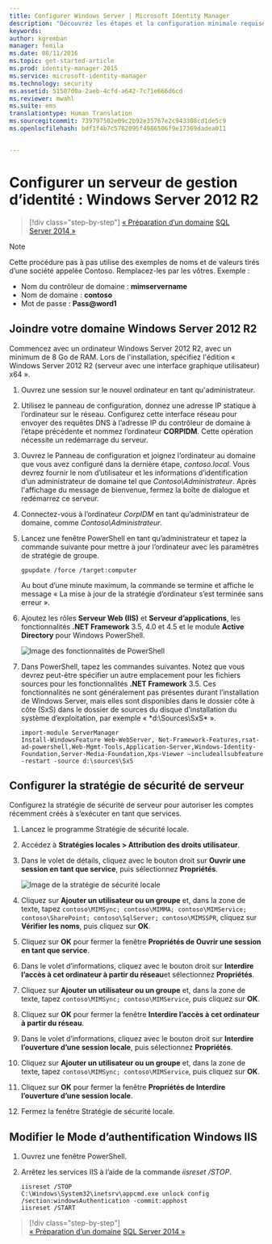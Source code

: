 ```yaml
---
title: Configurer Windows Server | Microsoft Identity Manager
description: "Découvrez les étapes et la configuration minimale requise pour préparer Windows Server 2012 RS à travailler avec MIM 2016."
keywords: 
author: kgremban
manager: femila
ms.date: 08/11/2016
ms.topic: get-started-article
ms.prod: identity-manager-2015
ms.service: microsoft-identity-manager
ms.technology: security
ms.assetid: 51507d0a-2aeb-4cfd-a642-7c71e666d6cd
ms.reviewer: mwahl
ms.suite: ems
translationtype: Human Translation
ms.sourcegitcommit: 739797502e09c2b92e35767e2c943308cd1de5c9
ms.openlocfilehash: bdf1f4b7c5762095f4986506f9e17369dadea011


---
```


# Configurer un serveur de gestion d’identité : Windows Server 2012 R2

>[!div class="step-by-step"]
[« Préparation d’un domaine](preparing-domain.md)
[SQL Server 2014 »](prepare-server-sql2014.md)

> [!NOTE]
> Cette procédure pas à pas utilise des exemples de noms et de valeurs tirés d’une société appelée Contoso. Remplacez-les par les vôtres. Exemple :
> - Nom du contrôleur de domaine : **mimservername**
> - Nom de domaine : **contoso**
> - Mot de passe : **Pass@word1**

## Joindre votre domaine Windows Server 2012 R2

Commencez avec un ordinateur Windows Server 2012 R2, avec un minimum de 8 Go de RAM. Lors de l'installation, spécifiez l'édition « Windows Server 2012 R2 (serveur avec une interface graphique utilisateur) x64 ».

1. Ouvrez une session sur le nouvel ordinateur en tant qu'administrateur.

2. Utilisez le panneau de configuration, donnez une adresse IP statique à l’ordinateur sur le réseau. Configurez cette interface réseau pour envoyer des requêtes DNS à l’adresse IP du contrôleur de domaine à l’étape précédente et nommez l’ordinateur **CORPIDM**.  Cette opération nécessite un redémarrage du serveur.

3. Ouvrez le Panneau de configuration et joignez l’ordinateur au domaine que vous avez configuré dans la dernière étape, *contoso.local*.  Vous devrez fournir le nom d’utilisateur et les informations d’identification d’un administrateur de domaine tel que *Contoso\Administrateur*.  Après l'affichage du message de bienvenue, fermez la boîte de dialogue et redémarrez ce serveur.

4. Connectez-vous à l’ordinateur *CorpIDM* en tant qu’administrateur de domaine, comme *Contoso\Administrateur*.

5. Lancez une fenêtre PowerShell en tant qu’administrateur et tapez la commande suivante pour mettre à jour l’ordinateur avec les paramètres de stratégie de groupe.

    ```
    gpupdate /force /target:computer
    ```

    Au bout d’une minute maximum, la commande se termine et affiche le message « La mise à jour de la stratégie d’ordinateur s’est terminée sans erreur ».

6. Ajoutez les rôles **Serveur Web (IIS)** et **Serveur d’applications**, les fonctionnalités **.NET Framework** 3.5, 4.0 et 4.5 et le module **Active Directory** pour Windows PowerShell.

    ![Image des fonctionnalités de PowerShell](media/MIM-DeployWS2.png)

7. Dans PowerShell, tapez les commandes suivantes. Notez que vous devrez peut-être spécifier un autre emplacement pour les fichiers sources pour les fonctionnalités **.NET Framework** 3.5. Ces fonctionnalités ne sont généralement pas présentes durant l’installation de Windows Server, mais elles sont disponibles dans le dossier côte à côte (SxS) dans le dossier de sources du disque d’installation du système d’exploitation, par exemple « *d:\Sources\SxS\* ».

    ```
    import-module ServerManager
    Install-WindowsFeature Web-WebServer, Net-Framework-Features,rsat-ad-powershell,Web-Mgmt-Tools,Application-Server,Windows-Identity-Foundation,Server-Media-Foundation,Xps-Viewer –includeallsubfeature -restart -source d:\sources\SxS
    ```

## Configurer la stratégie de sécurité de serveur

Configurez la stratégie de sécurité de serveur pour autoriser les comptes récemment créés à s’exécuter en tant que services.

1. Lancez le programme Stratégie de sécurité locale.

2. Accédez à **Stratégies locales > Attribution des droits utilisateur**.

3. Dans le volet de détails, cliquez avec le bouton droit sur **Ouvrir une session en tant que service**, puis sélectionnez **Propriétés**.

    ![Image de la stratégie de sécurité locale](media/MIM-DeployWS3.png)

4. Cliquez sur **Ajouter un utilisateur ou un groupe** et, dans la zone de texte, tapez `contoso\MIMSync; contoso\MIMMA; contoso\MIMService; contoso\SharePoint; contoso\SqlServer; contoso\MIMSSPR`, cliquez sur **Vérifier les noms**, puis cliquez sur **OK**.

5. Cliquez sur **OK** pour fermer la fenêtre **Propriétés de Ouvrir une session en tant que service**.

6.  Dans le volet d’informations, cliquez avec le bouton droit sur **Interdire l’accès à cet ordinateur à partir du réseau**et sélectionnez **Propriétés**.

7. Cliquez sur **Ajouter un utilisateur ou un groupe** et, dans la zone de texte, tapez `contoso\MIMSync; contoso\MIMService`, puis cliquez sur **OK**.

8. Cliquez sur **OK** pour fermer la fenêtre **Interdire l’accès à cet ordinateur à partir du réseau**.

9. Dans le volet d’informations, cliquez avec le bouton droit sur **Interdire l’ouverture d’une session locale**, puis sélectionnez **Propriétés**.

10. Cliquez sur **Ajouter un utilisateur ou un groupe** et, dans la zone de texte, tapez `contoso\MIMSync; contoso\MIMService`, puis cliquez sur **OK**.

11. Cliquez sur **OK** pour fermer la fenêtre **Propriétés de Interdire l’ouverture d’une session locale**.

12. Fermez la fenêtre Stratégie de sécurité locale.


## Modifier le Mode d’authentification Windows IIS

1.  Ouvrez une fenêtre PowerShell.

2.  Arrêtez les services IIS à l’aide de la commande *iisreset /STOP*.

    ```
    iisreset /STOP
    C:\Windows\System32\inetsrv\appcmd.exe unlock config /section:windowsAuthentication -commit:apphost
    iisreset /START
    ```

>[!div class="step-by-step"]  
[« Préparation d’un domaine](preparing-domain.md)
[SQL Server 2014 »](prepare-server-sql2014.md)



<!--HONumber=Aug16_HO2-->


